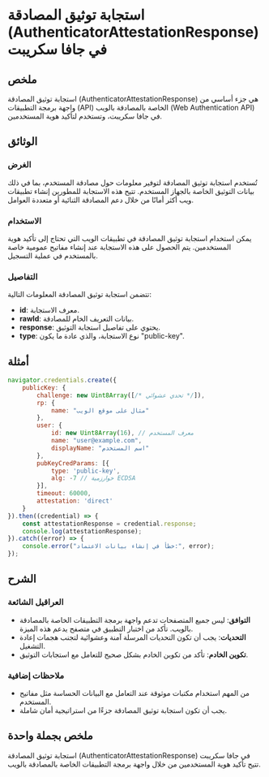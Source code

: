 <!--
Meta Description: # استجابة توثيق المصادقة (AuthenticatorAttestationResponse) في جافا سكريبت ## ملخص استجابة توثيق المصادقة (AuthenticatorAttestationResponse) هي جزء أس...
Meta Keywords: استجابة, المصادقة, توثيق, المستخدم, الخاصة
-->

# استجابة توثيق المصادقة (AuthenticatorAttestationResponse) في جافا سكريبت

## ملخص
استجابة توثيق المصادقة (AuthenticatorAttestationResponse) هي جزء أساسي من واجهة برمجة التطبيقات (API) الخاصة بالمصادقة بالويب (Web Authentication API) في جافا سكريبت، وتستخدم لتأكيد هوية المستخدمين.

## الوثائق
### الغرض
تُستخدم استجابة توثيق المصادقة لتوفير معلومات حول مصادقة المستخدم، بما في ذلك بيانات التوثيق الخاصة بالجهاز المستخدم. تتيح هذه الاستجابة للمطورين إنشاء تطبيقات ويب أكثر أمانًا من خلال دعم المصادقة الثنائية أو متعددة العوامل.

### الاستخدام
يمكن استخدام استجابة توثيق المصادقة في تطبيقات الويب التي تحتاج إلى تأكيد هوية المستخدمين. يتم الحصول على هذه الاستجابة عند إنشاء مفاتيح عمومية خاصة بالمستخدم في عملية التسجيل.

### التفاصيل
تتضمن استجابة توثيق المصادقة المعلومات التالية:
- **id**: معرف الاستجابة.
- **rawId**: بيانات التعريف الخام للمصادقة.
- **response**: يحتوي على تفاصيل استجابة التوثيق.
- **type**: نوع الاستجابة، والذي عادة ما يكون "public-key".

## أمثلة
```javascript
navigator.credentials.create({
    publicKey: {
        challenge: new Uint8Array([/* تحدي عشوائي */]),
        rp: {
            name: "مثال على موقع الويب"
        },
        user: {
            id: new Uint8Array(16), // معرف المستخدم
            name: "user@example.com",
            displayName: "اسم المستخدم"
        },
        pubKeyCredParams: [{
            type: 'public-key',
            alg: -7 // خوارزمية ECDSA
        }],
        timeout: 60000,
        attestation: 'direct'
    }
}).then((credential) => {
    const attestationResponse = credential.response;
    console.log(attestationResponse);
}).catch((error) => {
    console.error("خطأ في إنشاء بيانات الاعتماد:", error);
});
```

## الشرح
### العراقيل الشائعة
- **التوافق**: ليس جميع المتصفحات تدعم واجهة برمجة التطبيقات الخاصة بالمصادقة بالويب. تأكد من اختبار التطبيق في متصفح يدعم هذه الميزة.
- **التحديات**: يجب أن تكون التحديات المرسلة آمنة وعشوائية لتجنب هجمات إعادة التشغيل.
- **تكوين الخادم**: تأكد من تكوين الخادم بشكل صحيح للتعامل مع استجابات التوثيق.

### ملاحظات إضافية
- من المهم استخدام مكتبات موثوقة عند التعامل مع البيانات الحساسة مثل مفاتيح المستخدم.
- يجب أن تكون استجابة توثيق المصادقة جزءًا من استراتيجية أمان شاملة.

## ملخص بجملة واحدة
استجابة توثيق المصادقة (AuthenticatorAttestationResponse) في جافا سكريبت تتيح تأكيد هوية المستخدمين من خلال واجهة برمجة التطبيقات الخاصة بالمصادقة بالويب.